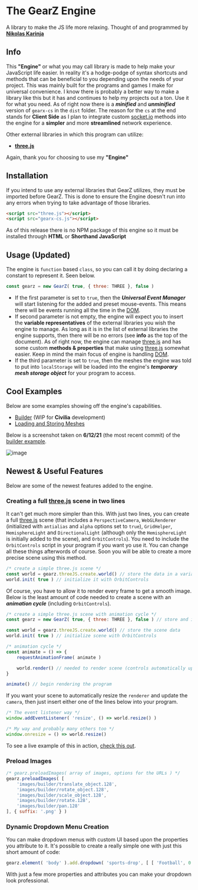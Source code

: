 # The GearZ Engine
A library to make the JS life more relaxing.
Thought of and programmed by **[Nikolas Karinja](https://instagram.com/______whiteboii)**

## Info
This **"Engine"** or what you may call library is made to help make your JavaScript life easier. In reality it's a hodge-podge of syntax shortcuts and methods that can be beneficial to you depending upon the needs of your project. This was mainly built for the programs and games I make for universal convenience. I know there is probably a better way to make a library like this but it has and continues to help my projects out a ton. Use it for what you need. As of right now there is a ***minified*** and ***unminified*** version of ``gearx-cs`` in the ``dist`` folder. The reason for the ``cs`` at the end stands for **Client Side** as I plan to integrate custom [socket.io](https://github.com/socketio/socket.io) methods into the engine for a **simpler** and more **streamlined** network experience.

Other external libraries in which this program can utilize:

* **[three.js](https://github.com/mrdoob/three.js/)**

Again, thank you for choosing to use my **"Engine"**

## Installation
If you intend to use any external libraries that GearZ utilizes, they must be imported before GearZ. This is done to ensure the Engine doesn't run into any errors when trying to take advantage of those libraries.
```html
<script src="three.js"></script>
<script src="gearx-cs.js"></script>
```
As of this release there is no NPM package of this engine so it must be installed through **HTML** or **Shorthand JavaScript**

## Usage (Updated)
The engine is ``function`` based ``class``, so you can call it by doing declaring a constant to represent it. Seen below.
```javascript
const gearz = new GearZ( true, { three: THREE }, false )
```
* If the first parameter is set to ``true``, then the ***Universal Event Manager*** will start listening for the added and preset mouse-events. This means there will be events running all the time in the [DOM](https://developer.mozilla.org/en-US/docs/Web/API/Document_Object_Model/Introduction).
* If second parameter is not empty, the engine will expect you to insert the **variable representatives** of the external libraries you wish the engine to manage. As long as it is in the list of external libraries the engine supports, then there will be no errors (see **info** as the top of the document). As of right now, the engine can manage [three.js](https://github.com/mrdoob/three.js/) and has some custom **methods & properties** that make using [three.js](https://github.com/mrdoob/three.js/) somewhat easier. Keep in mind the main focus of engine is handling [DOM](https://developer.mozilla.org/en-US/docs/Web/API/Document_Object_Model/Introduction).
* If the third parameter is set to ``true``, then the meshes the engine was told to put into ``localStorage`` will be loaded into the engine's ***temporary mesh storage object*** for your program to access.

## Cool Examples
Below are some examples showing off the engine's capabilities.
* [Builder](https://gearshiftstudios.github.io/GearZ/examples/builder.html) (WIP for **Civilia** development)
* [Loading and Storing Meshes](https://gearshiftstudios.github.io/GearZ/examples/loading_stored_meshes.html)

Below is a screenshot taken on **6/12/21** (the most recent commit) of the [builder example](https://gearshiftstudios.github.io/GearZ/examples/builder.html).

![image](https://user-images.githubusercontent.com/28771488/121796320-4cafe300-cbd5-11eb-822a-e6cd3e9a80bf.png)

## Newest & Useful Features
Below are some of the newest features added to the engine.

### Creating a full [three.js](https://github.com/mrdoob/three.js/) scene in two lines
It can't get much more simpler than this. With just two lines, you can create a full [three.js](https://github.com/mrdoob/three.js/) scene (that includes a ``PerspectiveCamera``, ``WebGLRenderer`` (initialized with ``antialias`` and ``alpha`` options set to ``true``), ``GridHelper``, ``HemisphereLight`` and ``DirectionalLight`` (although only the ``HemisphereLight`` is initially added to the scene), and ``OrbitControls``). You need to include the ``OrbitControls`` script in your program if you want yo use it. You can change all these things afterwords of course. Soon you will be able to create a more precise scene using this method.
```javascript
/* create a simple three.js scene */
const world = gearz.threeJS.create.world() // store the data in a variable
world.init( true ) // initialize it with OrbitControls
```
Of course, you have to allow it to render every frame to get a smooth image. Below is the least amount of code needed to create a scene with an ***animation cycle*** (including ``OrbitControls``).
```javascript
/* create a simple three.js scene with animation cycle */
const gearz = new GearZ( true, { three: THREE }, false ) // store and intialize engine data

const world = gearz.threeJS.create.world() // store the scene data
world.init( true ) // initialize scene with OrbitControls

/* animation cycle */
const animate = () => {
    requestAnimationFrame( animate )

    world.render() // needed to render scene (controls automatically update)
}

animate() // begin rendering the program
```
If you want your scene to automatically resize the ``renderer`` and update the ``camera``, then just insert either one of the lines below into your program.
```javascript
/* The event listener way */
window.addEventListener( 'resize', () => world.resize() )

/* My way and probably many others too */
window.onresize = () => world.resize()
```
To see a live example of this in action, [check this out](https://gearshiftstudios.github.io/GearZ/examples/simple_three_scene.html).

### Preload Images
```javascript
/* gearz.preloadImages( array of images, options for the URLs ) */
gearz.preloadImages( [
    'images/builder/translate_object.128',
    'images/builder/rotate_object.128',
    'images/builder/scale_object.128',
    'images/builder/rotate.128',
    'images/builder/pan.128'
], { suffix: '.png' } )
```

### Dynamic Dropdown Menu Creation
You can make dropdown menus with custom UI based upon the properties you attribute to it. It's possible to create a really simple one with just this short amount of code:
```javascript
gearz.element( 'body' ).add.dropdown( 'sports-drop', [ [ 'Football', 0 ], [ 'Baseball', 1 ], [ 'Basketball', 2 ] ], {}, { width: 13, mL: 1, mT: 1 }, { tI: 'Pick a Sport' }, {}, {} )
```
With just a few more properties and attributes you can make your dropdown look professional.
